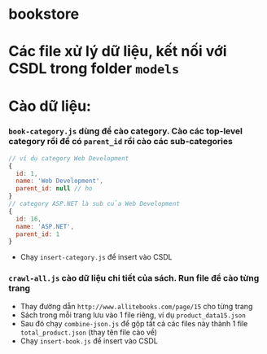 # bookstore


# Các file xử lý dữ liệu, kết nối với CSDL trong folder `models`

# Cào dữ liệu:
### `book-category.js` dùng để cào category. Cào các top-level category rồi để có `parent_id` rồi cào các sub-categories
  ```js
  // ví dụ category Web Development
  {
    id: 1,
    name: 'Web Development',
    parent_id: null // ho
  }
  // category ASP.NET là sub của Web Development
  {
    id: 16,
    name: 'ASP.NET',
    parent_id: 1
  }
  ```
* Chạy `insert-category.js` để insert vào CSDL

### `crawl-all.js` cào dữ liệu chi tiết của sách. Run file để cào từng trang
* Thay đường dẫn `http://www.allitebooks.com/page/15` cho từng trang
* Sách trong mỗi trang lưu vào 1 file riêng, ví dụ `product_data15.json`
* Sau đó chạy `combine-json.js` để gộp tất cả các files này thành 1 file `total_product.json` (thay tên file cào về)
* Chạy `insert-book.js` để insert vào CSDL